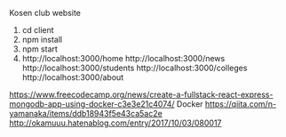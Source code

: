 Kosen club website

1. cd client
2. npm install
3. npm start 
4.  http://localhost:3000/home
    http://localhost:3000/news
    http://localhost:3000/students
    http://localhost:3000/colleges
    http://localhost:3000/about


https://www.freecodecamp.org/news/create-a-fullstack-react-express-mongodb-app-using-docker-c3e3e21c4074/ Docker
https://qiita.com/n-yamanaka/items/ddb18943f5e43ca5ac2e
http://okamuuu.hatenablog.com/entry/2017/10/03/080017
